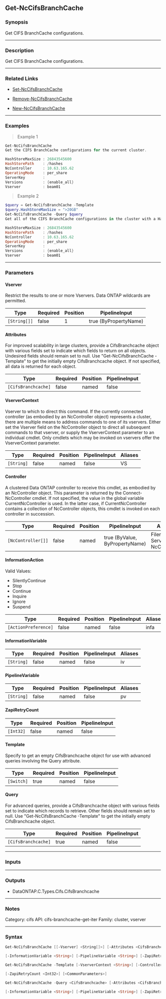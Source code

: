 Get-NcCifsBranchCache
---------------------

### Synopsis
Get CIFS BranchCache configurations.

---

### Description

Get CIFS BranchCache configurations.

---

### Related Links
* [Set-NcCifsBranchCache](Set-NcCifsBranchCache)

* [Remove-NcCifsBranchCache](Remove-NcCifsBranchCache)

* [New-NcCifsBranchCache](New-NcCifsBranchCache)

---

### Examples
> Example 1

```PowerShell
Get-NcCifsBranchCache
Get the CIFS BranchCache configurations for the current cluster.

HashStoreMaxSize : 26843545600
HashStorePath    : /hashes
NcController     : 10.63.165.62
OperatingMode    : per_share
ServerKey        :
Versions         : {enable_all}
Vserver          : beam01

```
> Example 2

```PowerShell
$query = Get-NcCifsBranchCache -Template
$query.HashStoreMaxSize = ">20GB"
Get-NcCifsBranchCache -Query $query
Get all of the CIFS BranchCache configurations in the cluster with a HashStoreMaxSize greater than 20GB.

HashStoreMaxSize : 26843545600
HashStorePath    : /hashes
NcController     : 10.63.165.62
OperatingMode    : per_share
ServerKey        :
Versions         : {enable_all}
Vserver          : beam01

```

---

### Parameters
#### **Vserver**
Restrict the results to one or more Vservers.  Data ONTAP wildcards are permitted.

|Type        |Required|Position|PipelineInput        |
|------------|--------|--------|---------------------|
|`[String[]]`|false   |1       |true (ByPropertyName)|

#### **Attributes**
For improved scalability in large clusters, provide a CifsBranchcache object with various fields set to indicate which fields to return on all objects.  Undesired fields should remain set to null.  Use "Get-NcCifsBranchCache -Template" to get the initially empty CifsBranchcache object.  If not specified, all data is returned for each object.

|Type               |Required|Position|PipelineInput|
|-------------------|--------|--------|-------------|
|`[CifsBranchcache]`|false   |named   |false        |

#### **VserverContext**
Vserver to which to direct this command.  If the currently connected controller (as embodied by an NcController object) represents a cluster, there are multiple means to address commands to one of its vservers.  Either set the Vserver field on the NcController object to direct all subsequent commands to that vserver, or supply the VserverContext parameter to an individual cmdlet.  Only cmdlets which may be invoked on vservers offer the VserverContext parameter.

|Type      |Required|Position|PipelineInput|Aliases|
|----------|--------|--------|-------------|-------|
|`[String]`|false   |named   |false        |VS     |

#### **Controller**
A clustered Data ONTAP controller to receive this cmdlet, as embodied by an NcController object.  This parameter is returned by the Connect-NcController cmdlet.  If not specified, the value in the global variable CurrentNcController is used.  In the latter case, if CurrentNcController contains a collection of NcController objects, this cmdlet is invoked on each controller in succession.

|Type              |Required|Position|PipelineInput                 |Aliases                          |
|------------------|--------|--------|------------------------------|---------------------------------|
|`[NcController[]]`|false   |named   |true (ByValue, ByPropertyName)|Filer<br/>Server<br/>NcController|

#### **InformationAction**

Valid Values:

* SilentlyContinue
* Stop
* Continue
* Inquire
* Ignore
* Suspend

|Type                |Required|Position|PipelineInput|Aliases|
|--------------------|--------|--------|-------------|-------|
|`[ActionPreference]`|false   |named   |false        |infa   |

#### **InformationVariable**

|Type      |Required|Position|PipelineInput|Aliases|
|----------|--------|--------|-------------|-------|
|`[String]`|false   |named   |false        |iv     |

#### **PipelineVariable**

|Type      |Required|Position|PipelineInput|Aliases|
|----------|--------|--------|-------------|-------|
|`[String]`|false   |named   |false        |pv     |

#### **ZapiRetryCount**

|Type     |Required|Position|PipelineInput|
|---------|--------|--------|-------------|
|`[Int32]`|false   |named   |false        |

#### **Template**
Specify to get an empty CifsBranchcache object for use with advanced queries involving the Query attribute.

|Type      |Required|Position|PipelineInput|
|----------|--------|--------|-------------|
|`[Switch]`|true    |named   |false        |

#### **Query**
For advanced queries, provide a CifsBranchcache object with various fields set to indicate which records to retrieve.  Other fields should remain set to null.  Use "Get-NcCifsBranchCache -Template" to get the initially empty CifsBranchcache object.

|Type               |Required|Position|PipelineInput|
|-------------------|--------|--------|-------------|
|`[CifsBranchcache]`|true    |named   |false        |

---

### Inputs

---

### Outputs
* DataONTAP.C.Types.Cifs.CifsBranchcache

---

### Notes
Category: cifs
API: cifs-branchcache-get-iter
Family: cluster, vserver

---

### Syntax
```PowerShell
Get-NcCifsBranchCache [[-Vserver] <String[]>] [-Attributes <CifsBranchcache>] [-VserverContext <String>] [-Controller <NcController[]>] [-InformationAction <ActionPreference>] 
```
```PowerShell
[-InformationVariable <String>] [-PipelineVariable <String>] [-ZapiRetryCount <Int32>] [<CommonParameters>]
```
```PowerShell
Get-NcCifsBranchCache -Template [-VserverContext <String>] [-Controller <NcController[]>] [-InformationAction <ActionPreference>] [-InformationVariable <String>] [-PipelineVariable <String>] 
```
```PowerShell
[-ZapiRetryCount <Int32>] [<CommonParameters>]
```
```PowerShell
Get-NcCifsBranchCache -Query <CifsBranchcache> [-Attributes <CifsBranchcache>] [-VserverContext <String>] [-Controller <NcController[]>] [-InformationAction <ActionPreference>] 
```
```PowerShell
[-InformationVariable <String>] [-PipelineVariable <String>] [-ZapiRetryCount <Int32>] [<CommonParameters>]
```
